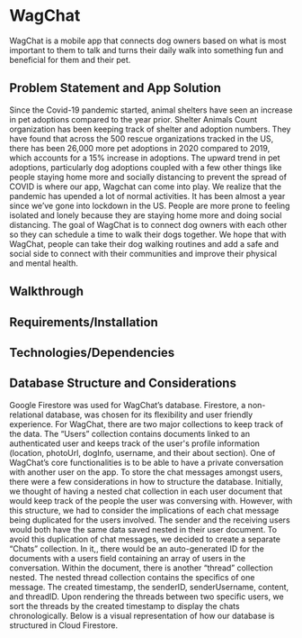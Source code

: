 # WagChat
  WagChat is a mobile app that connects dog owners based on what is most important to them to talk and turns their daily walk into something fun and beneficial for them and their pet. 

## Problem Statement and App Solution

  Since the Covid-19 pandemic started, animal shelters have seen an increase in pet adoptions compared to the year prior. Shelter Animals Count organization has been keeping track of shelter and adoption numbers. They have found that across the 500 rescue organizations tracked in the US, there has been 26,000 more pet adoptions in 2020 compared to 2019, which accounts for a 15% increase in adoptions. The upward trend in pet adoptions, particularly dog adoptions coupled with a few other things like people staying home more and socially distancing to prevent the spread of COVID is where our app, Wagchat can come into play. We realize that the pandemic has upended a lot of normal activities. It has been almost a year since we’ve gone into lockdown in the US. People are more prone to feeling isolated and lonely because they are staying home more and doing social distancing. The goal of WagChat is to connect dog owners with each other so they can schedule a time to walk their dogs together. We hope that with WagChat, people can take their dog walking routines and add a safe and social side to connect with their communities and improve their physical and mental health. 

## Walkthrough

## Requirements/Installation 

## Technologies/Dependencies 

## Database Structure and Considerations

  Google Firestore was used for WagChat’s database. Firestore, a non-relational database, was chosen for its flexibility and user friendly experience. For WagChat, there are two major collections to keep track of the data. The “Users” collection contains documents linked to an authenticated user and keeps track of the user's profile information (location, photoUrl, dogInfo, username, and their about section). 
One of WagChat’s core functionalities is to be able to have a private conversation with another user on the app. To store the chat messages amongst users, there were a few considerations in how to structure the database. Initially, we thought of having a nested chat collection in each user document that would keep track of the people the user was conversing with. However, with this structure, we had to consider the implications of each chat message being duplicated for the users involved. The sender and the receiving users would both have the same data saved nested in their user document. To avoid this duplication of chat messages, we decided to create a separate “Chats” collection. In it,, there would be an auto-generated ID for the documents with a users field containing an array of users in the conversation. Within the document, there is another “thread” collection nested. The nested thread collection contains the specifics of one message. The created timestamp, the senderID, senderUsername, content, and threadID. Upon rendering the threads between two specific users, we sort the threads by the created timestamp to display the chats chronologically. Below is a visual representation of how our database is structured in Cloud Firestore. 
